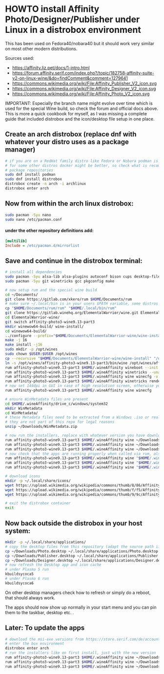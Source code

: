 # HOWTO install Affinity Photo/Designer/Publisher under Linux in a distrobox environment

This has been used on Fedora40/nobara40 but it should work very similar on most other modern distributions.

Sources used:
- https://affinity.liz.pet/docs/1-intro.html
- https://forum.affinity.serif.com/index.php?/topic/182758-affinity-suite-v2-on-linux-wine/&do=findComment&comment=1279641
- https://commons.wikimedia.org/wiki/File:Affinity_Publisher_V2_icon.svg
- https://commons.wikimedia.org/wiki/File:Affinity_Designer_V2_icon.svg
- https://commons.wikimedia.org/wiki/File:Affinity_Photo_V2_icon.svg

IMPORTANT: Especially the branch name might evolve over time
which is used for the special Wine build, so check the forum and official docs above. This is more a quick cookbook for myself, as I was missing a complete guide that included distrobox and the icon/desktop file setup in one place.


## Create an arch distrobox (replace dnf with whatever your distro uses as a package manager)
```sh
# if you are on a RedHat family distro like Fedora or Nobara podman is usually the better solution as container runtime,
# for some other distros docker might be better, so check what is recommended for your distribution and what ships in their
# package repositories
sudo dnf install podman
sudo dnf install distrobox
distrobox create -n arch -i archlinux
distrobox enter arch
```

## Now from within the arch linux distrobox:
```sh
sudo pacman -Syu nano
sudo nano /etc/pacman.conf
```

#### under the other repository definitions add:
```ini
[multilib]
Include = /etc/pacman.d/mirrorlist
```

## Save and continue in the distrobox terminal:
```sh
# install all dependencies
sudo pacman -Syu alsa-lib alsa-plugins autoconf bison cups desktop-file-utils flex fontconfig freetype2 gcc-libs gettext gnutls gst-plugins-bad gst-plugins-base gst-plugins-base-libs gst-plugins-good gst-plugins-ugly libcups libgphoto2 libpcap libpulse libunwind libxcomposite libxcursor libxi libxinerama libxkbcommon libxrandr libxxf86vm mesa mesa-libgl mingw-w64-gcc opencl-headers opencl-icd-loader pcsclite perl samba sane sdl2 unixodbc v4l-utils vulkan-headers vulkan-icd-loader wayland wine-gecko wine-mono
sudo pacman -Syu git winetricks gcc pkgconfig make

# now setup rum and the special wine build
cd ~/Documents/
git clone https://gitlab.com/xkero/rum $HOME/Documents/rum
# make sure ~/.local/bin is in your users $PATH variable, some distros do that by default in the .bashrc, some don't
cp "$HOME/Documents/rum/rum" "$HOME/.local/bin/rum"
git clone https://gitlab.winehq.org/ElementalWarrior/wine.git ElementalWarrior-wine
cd ElementalWarrior-wine/
git switch affinity-photo3-wine9.13-part3
mkdir winewow64-build/ wine-install/
cd winewow64-build/
../configure --prefix="$HOME/Documents/ElementalWarrior-wine/wine-install" --enable-archs=i386,x86_64
make -j 16
make install -j16
sudo mkdir -p /opt/wines
sudo chown $USER:$USER /opt/wines
cp --recursive "$HOME/Documents/ElementalWarrior-wine/wine-install" "/opt/wines/affinity-photo3-wine9.13-part3"
ln -s /opt/wines/affinity-photo3-wine9.13-part3/bin/wine /opt/wines/affinity-photo3-wine9.13-part3/bin/wine64
rum affinity-photo3-wine9.13-part3 $HOME/.wineAffinity wineboot --init
rum affinity-photo3-wine9.13-part3 $HOME/.wineAffinity winetricks --unattended dotnet48 corefonts
rum affinity-photo3-wine9.13-part3 $HOME/.wineAffinity wine winecfg -v win11
rum affinity-photo3-wine9.13-part3 $HOME/.wineAffinity winetricks renderer=vulkan
# now set 144dpi in GUI in case of high resolution screen, otherwise you can skip this winecfg step
rum affinity-photo3-wine9.13-part3 $HOME/.wineAffinity wine winecfg

# ensure WinMetadata files are present
cd $HOME/.wineAffinity/drive_c/windows/system32
mkdir WinMetadata
cd WinMetadata/
# these Metadata files need to be extracted from a Windows .iso or real install from C:\Windows\system32\WinMetadata
# they are not part of this repo for legal reasons
unzip ~/Downloads/WinMetadata.zip 

# now run the installers, replace with whatever version you have downloaded (use the msi-exe installers)
rum affinity-photo3-wine9.13-part3 $HOME/.wineAffinity wine ~/Downloads/affinity-designer-msi-2.5.5.exe 
rum affinity-photo3-wine9.13-part3 $HOME/.wineAffinity wine ~/Downloads/affinity-photo-msi-2.5.5.exe 
rum affinity-photo3-wine9.13-part3 $HOME/.wineAffinity wine ~/Downloads/affinity-publisher-msi-2.5.5.exe
# now check that the apps are running properly when called via rum, also sign in to activate your license seat
rum affinity-photo3-wine9.13-part3 $HOME/.wineAffinity wine "$HOME/.wineAffinity/drive_c/Program Files/Affinity/Designer 2/Designer.exe"
rum affinity-photo3-wine9.13-part3 $HOME/.wineAffinity wine "$HOME/.wineAffinity/drive_c/Program Files/Affinity/Publisher 2/Publisher.exe"
rum affinity-photo3-wine9.13-part3 $HOME/.wineAffinity wine "$HOME/.wineAffinity/drive_c/Program Files/Affinity/Photo 2/Photo.exe"

# download icons
mkdir -p ~/.local/share/icons/
wget https://upload.wikimedia.org/wikipedia/commons/thumb/8/86/Affinity_Designer_V2_icon.svg/512px-Affinity_Designer_V2_icon.svg.png -O ~/.local/share/icons/Designer2.png
wget https://upload.wikimedia.org/wikipedia/commons/thumb/f/f5/Affinity_Photo_V2_icon.svg/512px-Affinity_Photo_V2_icon.svg.png -O ~/.local/share/icons/Photo2.png
wget https://upload.wikimedia.org/wikipedia/commons/thumb/9/9c/Affinity_Publisher_V2_icon.svg/512px-Affinity_Publisher_V2_icon.svg.png -O ~/.local/share/icons/Publisher2.png

# exit the distrobox container
exit
```

## Now back outside the distrobox in your host system:
```sh
mkdir -p ~/.local/share/applications/
# copy the desktop files from this repository (adapt the source path if needed)
cp ~/Downloads/Photo.desktop ~/.local/share/applications/Photo.desktop
cp ~/Downloads/Publisher.desktop ~/.local/share/applications/Publisher.desktop
cp ~/Downloads/Designer.desktop ~/.local/share/applications/Designer.desktop
# now refresh the Desktop app and icon cache
# under Plasma 5 run
kbuildsycoca5
# under Plasma 6 run
kbuildsycoca6
```
On other desktop managers check how to refresh or simply do a reboot, that should always work.

The apps should now show up normally in your start menu and you can pin them to the taskbar, desktop etc. .

## Later: To update the apps
```sh
# download the msi-exe versions from https://store.serif.com/de/account/licences/
# enter the box environment
distrobox enter arch
# run the installers like on first install, just with the new version
rum affinity-photo3-wine9.13-part3 $HOME/.wineAffinity wine ~/Downloads/affinity-designer-msi-2.5.5.exe 
rum affinity-photo3-wine9.13-part3 $HOME/.wineAffinity wine ~/Downloads/affinity-photo-msi-2.5.5.exe 
rum affinity-photo3-wine9.13-part3 $HOME/.wineAffinity wine ~/Downloads/affinity-publisher-msi-2.5.5.exe
```